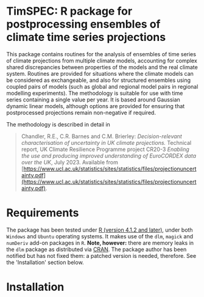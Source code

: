 # TimSPEC: R package for postprocessing ensembles of climate time series projections

This package contains routines for the analysis of ensembles of time series of climate projections 
from multiple climate models, accounting for complex shared discrepancies between properties of the models
and the real climate system. Routines are provided for situations where the climate models can be considered 
as exchangeable, and also for structured ensembles using coupled pairs of models (such as global and regional 
model pairs in regional modelling experiments). The methodology is suitable for use with time series 
containing a single value per year. It is based around Gaussian dynamic linear models, although options are 
provided for ensuring that postprocessed projections remain non-negative if required. 

The methodology is described in detail in 

> Chandler, R.E., C.R. Barnes and C.M. Brierley: _Decision-relevant characterisation of uncertainty in UK climate projections._ 
Technical report, UK Climate Resilience Programme project CR20-3 _Enabling the use and producing improved understanding of EuroCORDEX data over the UK_, July 2023. 
Available from [https://www.ucl.ac.uk/statistics/sites/statistics/files/projectionuncertainty.pdf](https://www.ucl.ac.uk/statistics/sites/statistics/files/projectionuncertainty.pdf).

# Requirements

The package has been tested under [R (version 4.1.2 and later)](https://www.r-project.org/), under both `Windows` and `Ubuntu` operating systems. 
It makes use of the `dlm`, `magick` and `numDeriv` add-on packages in `R`. **Note, however:** there are memory leaks in the `dlm` package as 
distributed via [CRAN](https://cloud.r-project.org/web/packages/dlm/index.html). The package author has been notified but has not fixed them: 
a patched version is needed, therefore. See the 'Installation' section below. 

# Installation
